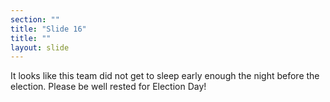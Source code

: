 ```yaml
---
section: ""
title: "Slide 16"
title: ""
layout: slide
---
```


It looks like this team did not get to sleep early enough the night before the election.  Please be well rested for Election Day!
